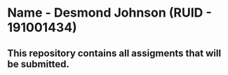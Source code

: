 # Name - Desmond Johnson (RUID - 191001434)

## This repository contains all assigments that will be submitted.
